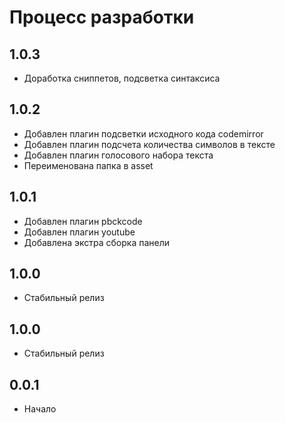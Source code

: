 Процесс разработки
==============

1.0.3
-----------------
  * Доработка сниппетов, подсветка синтаксиса
  
1.0.2
-----------------
  * Добавлен плагин подсветки исходного кода codemirror
  * Добавлен плагин подсчета количества символов в тексте
  * Добавлен плагин голосового набора текста
  * Переименована папка в asset

1.0.1
-----------------
  * Добавлен плагин pbckcode
  * Добавлен плагин youtube
  * Добавлена экстра сборка панели

1.0.0
-----------------
  * Стабильный релиз

1.0.0
-----------------
  * Стабильный релиз

0.0.1
-----------------
  * Начало